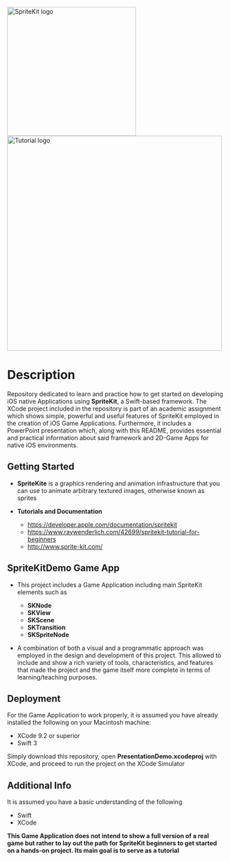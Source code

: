 <img src="https://pfriedrich.io/wp-content/uploads/2016/12/SpriteKit-Logo.png" alt="SpriteKit logo" height="300"> <img src="http://tut5.com/tutorials/ribbon_logo/img01.jpg" alt="Tutorial logo" height="500"> 

# Description

Repository dedicated to learn and practice how to get started on developing iOS native Applications using **SpriteKit**, a Swift-based framework. The XCode project included in the repository is part of an academic assignment which shows simple, powerful and useful features of SpriteKit employed in the creation of iOS Game Applications. Furthermore, it includes a PowerPoint presentation which, along with this README, provides essential and practical information about said framework and 2D-Game Apps for native iOS environments.


## Getting Started

- **SpriteKite** is a graphics rendering and animation infrastructure that you can use to animate arbitrary textured images, otherwise known as sprites

- **Tutorials and Documentation**
  - <https://developer.apple.com/documentation/spritekit>
  - <https://www.raywenderlich.com/42699/spritekit-tutorial-for-beginners>
  - <http://www.sprite-kit.com/>
  
  
 ## SpriteKitDemo Game App
 - This project includes a Game Application including main SpriteKit elements such as
    - **SKNode**
    - **SKView**
    - **SKScene**
    - **SKTransition**
    - **SKSpriteNode**
  
 - A combination of both a visual and a programmatic approach was employed in the design and development of this project. This allowed to include and show a rich variety of tools, characteristics, and features that made the project and the game itself more complete in terms of learning/teaching purposes.


## Deployment

For the Game Application to work properly, it is assumed you have already installed the following on your Macintosh machine:

- XCode 9.2 or superior
- Swift 3

Simply download this repository, open **PresentationDemo.xcodeproj** with XCode, and proceed to run the project on the XCode Simulator


## Additional Info

It is assumed you have a basic understanding of the following

- Swift
- XCode

**This Game Application does not intend to show a full version of a real game but rather to lay out the path for SpriteKit beginners to get started on a hands-on project. Its main goal is to serve as a tutorial**
